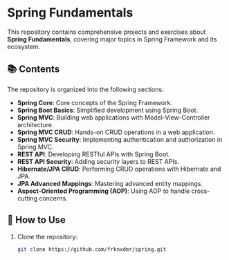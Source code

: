 # Spring Fundamentals 

This repository contains comprehensive projects and exercises about **Spring Fundamentals**, covering major topics in Spring Framework and its ecosystem.

## 📚 Contents

The repository is organized into the following sections:

- **Spring Core**: Core concepts of the Spring Framework.
- **Spring Boot Basics**: Simplified development using Spring Boot.
- **Spring MVC**: Building web applications with Model-View-Controller architecture.
- **Spring MVC CRUD**: Hands-on CRUD operations in a web application.
- **Spring MVC Security**: Implementing authentication and authorization in Spring MVC.
- **REST API**: Developing RESTful APIs with Spring Boot.
- **REST API Security**: Adding security layers to REST APIs.
- **Hibernate/JPA CRUD**: Performing CRUD operations with Hibernate and JPA.
- **JPA Advanced Mappings**: Mastering advanced entity mappings.
- **Aspect-Oriented Programming (AOP)**: Using AOP to handle cross-cutting concerns.

## 🚀 How to Use

1. Clone the repository:
   ```bash
   git clone https://github.com/frknxdmr/spring.git
